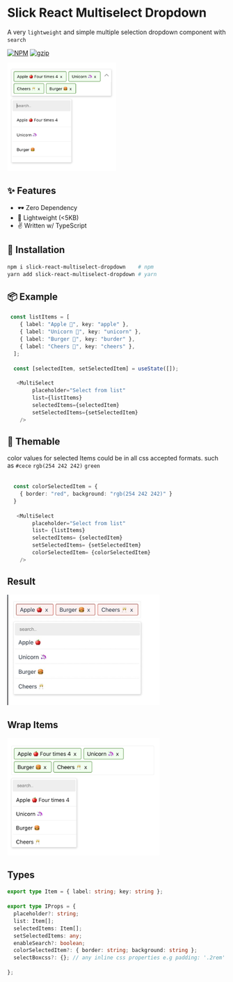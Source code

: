 # Slick React Multiselect Dropdown

A very `lightweight` and simple multiple selection dropdown component with `search`

[![NPM](https://img.shields.io/npm/v/slick-react-multiselect-dropdown.svg)](https://npm.im/slick-react-multiselect-dropdown)
[![gzip](https://badgen.net/bundlephobia/minzip/slick-react-multiselect-dropdown@latest)](https://bundlephobia.com/result?p=slick-react-multiselect-dropdownt@latest)

[<img src="https://github.com/jitunayak/slick-react-multiselect-dropdown/blob/main/public/snapshot4.png?raw=true" width="250"/>](image.png)

## ✨ Features

- 🕶 Zero Dependency
- 🍃 Lightweight (<5KB)
- ✌ Written w/ TypeScript

## 🔧 Installation

```bash
npm i slick-react-multiselect-dropdown    # npm
yarn add slick-react-multiselect-dropdown # yarn
```

## 📦 Example

```ts
 const listItems = [
    { label: "Apple 🍎", key: "apple" },
    { label: "Unicorn 🦄", key: "unicorn" },
    { label: "Burger 🍔", key: "burder" },
    { label: "Cheers 🥂", key: "cheers" },
  ];

  const [selectedItem, setSelectedItem] = useState([]);

   <MultiSelect
        placeholder="Select from list"
        list={listItems}
        selectedItems={selectedItem}
        setSelectedItems={setSelectedItem}
    />
```

## 💄 Themable

color values for selected Items could be in all css accepted formats. such as `#cece` `rgb(254 242 242)` `green`

```ts

  const colorSelectedItem = {
    { border: "red", background: "rgb(254 242 242)" }
  }

   <MultiSelect
        placeholder="Select from list"
        list= {listItems}
        selectedItems= {selectedItem}
        setSelectedItems= {setSelectedItem}
        colorSelectedItem= {colorSelectedItem}
    />
```

## Result

[<img src="https://github.com/jitunayak/slick-react-multiselect-dropdown/blob/main/public/snapshot2.jpeg?raw=true" width="350"/>](image.png)

## Wrap Items

[<img src="https://github.com/jitunayak/slick-react-multiselect-dropdown/blob/main/public/snapshot3.png?raw=true" width="350"/>](image.png)

## Types

```ts
export type Item = { label: string; key: string };

export type IProps = {
  placeholder?: string;
  list: Item[];
  selectedItems: Item[];
  setSelectedItems: any;
  enableSearch?: boolean;
  colorSelectedItem?: { border: string; background: string };
  selectBoxcss?: {}; // any inline css properties e.g padding: '.2rem'

};
```
